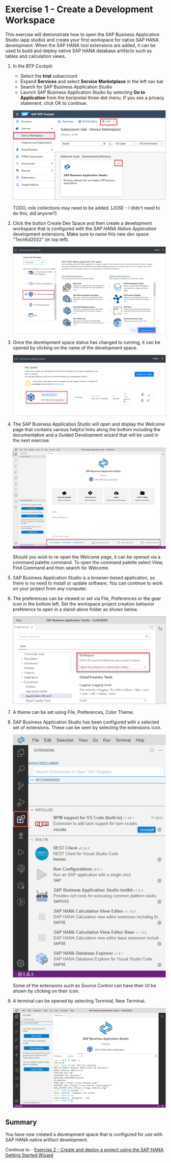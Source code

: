 # Exercise 1 - Create a Development Workspace

This exercise will demonstrate how to open the SAP Business Application Studio (app studio) and create your first workspace for native SAP HANA development.  When the SAP HANA tool extensions are added, it can be used to build and deploy native SAP HANA database artifacts such as tables and calculation views.  

1. In the BTP Cockpit:
   * Select the **trial** subaccount
   * Expand **Services** and select **Service Marketplace** in the left nav bar
   * Search for SAP Business Application Studio
   * Launch SAP Business Application Studio by selecting **Go to Application** from the horizontal three-dot menu.  If you see a privacy statement, click OK to continue.
    
    ![](images/create-or-open.png)

    TODO, role collections may need to be added. [JOSE - I didn't need to do this, did anyone?]

2. Click the button Create Dev Space and then create a development workspace that is configured with the *SAP HANA Native Application* development extensions.  Make sure to name this new dev space "TechEd2022" (in top left).

    ![](images/workspace.png)

3. Once the development space status has changed to running, it can be opened by clicking on the name of the development space.

    ![](images/started.png)

4. The SAP Business Application Studio will open and display the Welcome page that contains various helpful links along the bottom including the documentation and a Guided Development wizard that will be used in the next exercise.

    ![](images/Welcome.png)

    Should you wish to re-open the Welcome page, it can be opened via a command palette command.  To open the command palette select View, Find Command and then search for Welcome.

5. SAP Business Application Studio is a browser-based application, so there is no need to install or update software.  You can continue to work on your project from any computer.

6. The preferences can be viewed or set via File, Preferences or the gear icon in the bottom left.  Set the workspace project creation behavior preference to open in a stand-alone folder as shown below.

    ![](images/preferences.png)

7. A theme can be set using File, Preferences, Color Theme.

8. SAP Business Application Studio has been configured with a selected set of extensions.  These can be seen by selecting the extensions icon.  

    ![](images/extensions.png)

    Some of the extensions such as Source Control can have their UI be shown by clicking on their icon.

9. A terminal can be opened by selecting Terminal, New Terminal.

    ![](images/terminal.png)


## Summary

You have now created a development space that is configured for use with SAP HANA native artifact development.

Continue to - [Exercise 2 - Create and deploy a project using the SAP HANA Getting Started Wizard](../ex2/README.md)

